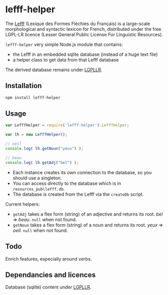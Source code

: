# lefff-helper

The [Lefff](http://pauillac.inria.fr/~sagot/index.html#lefff) (Lexique des Formes Fléchies du Français) is a large-scale morphological and syntactic lexicon for French, distributed under the free LGPL-LR licence (Lesser General Public License For Linguistic Resources).

`lefff-helper` very simple Node.js module that contains:

* the Lefff in an embedded sqlite database (instead of a huge text file)
* a helper class to get data from that Lefff database

The derived database remains under [LGPLLR](http://www.labri.fr/perso/clement/lefff/licence-LGPLLR.html).

## Installation 
```sh
npm install lefff-helper
```

## Usage

```javascript
var LefffHelper = require('lefff-helper').LefffHelper;

var lh = new LefffHelper();

// oeil
console.log( lh.getNoun("yeux") );

// beau
console.log( lh.getAdj("bel") );
```

* Each instance creates its own connection to the database, so you should use a singleton.
* You can access directly to the database which is in `resources_pub\lefff.db`.
* The database is created from the Lefff via the `createDb` script.

Current helpers:

*  `getAdj` takes a flex form (string) of an adjective and returns its root.  _bel_ => _beau_. `null` when not found.
*  `getNoun` takes a flex form (string) of a noun and returns its root. _yeux_ => _oeil_. `null` when not found.

## Todo

Enrich features, especially around verbs.

## Dependancies and licences

Database (sqlite) content under [LGPLLR](http://www.labri.fr/perso/clement/lefff/licence-LGPLLR.html).
